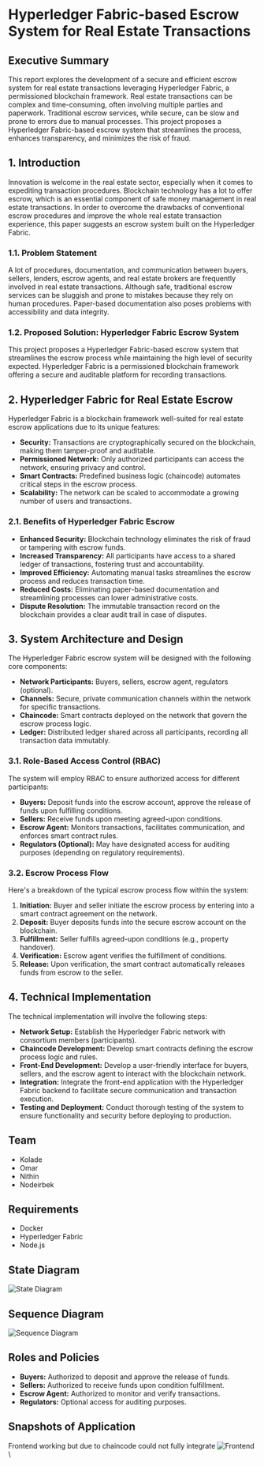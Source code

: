 # Hyperledger Fabric-based Escrow System for Real Estate Transactions

## Executive Summary
This report explores the development of a secure and efficient escrow system for real estate transactions leveraging Hyperledger Fabric, a permissioned blockchain framework. Real estate transactions can be complex and time-consuming, often involving multiple parties and paperwork. Traditional escrow services, while secure, can be slow and prone to errors due to manual processes. This project proposes a Hyperledger Fabric-based escrow system that streamlines the process, enhances transparency, and minimizes the risk of fraud.

## 1. Introduction
Innovation is welcome in the real estate sector, especially when it comes to expediting transaction procedures. Blockchain technology has a lot to offer escrow, which is an essential component of safe money management in real estate transactions. In order to overcome the drawbacks of conventional escrow procedures and improve the whole real estate transaction experience, this paper suggests an escrow system built on the Hyperledger Fabric.

### 1.1. Problem Statement
A lot of procedures, documentation, and communication between buyers, sellers, lenders, escrow agents, and real estate brokers are frequently involved in real estate transactions. Although safe, traditional escrow services can be sluggish and prone to mistakes because they rely on human procedures. Paper-based documentation also poses problems with accessibility and data integrity.

### 1.2. Proposed Solution: Hyperledger Fabric Escrow System
This project proposes a Hyperledger Fabric-based escrow system that streamlines the escrow process while maintaining the high level of security expected. Hyperledger Fabric is a permissioned blockchain framework offering a secure and auditable platform for recording transactions.

## 2. Hyperledger Fabric for Real Estate Escrow
Hyperledger Fabric is a blockchain framework well-suited for real estate escrow applications due to its unique features:

- **Security:** Transactions are cryptographically secured on the blockchain, making them tamper-proof and auditable.
- **Permissioned Network:** Only authorized participants can access the network, ensuring privacy and control.
- **Smart Contracts:** Predefined business logic (chaincode) automates critical steps in the escrow process.
- **Scalability:** The network can be scaled to accommodate a growing number of users and transactions.

### 2.1. Benefits of Hyperledger Fabric Escrow
- **Enhanced Security:** Blockchain technology eliminates the risk of fraud or tampering with escrow funds.
- **Increased Transparency:** All participants have access to a shared ledger of transactions, fostering trust and accountability.
- **Improved Efficiency:** Automating manual tasks streamlines the escrow process and reduces transaction time.
- **Reduced Costs:** Eliminating paper-based documentation and streamlining processes can lower administrative costs.
- **Dispute Resolution:** The immutable transaction record on the blockchain provides a clear audit trail in case of disputes.

## 3. System Architecture and Design
The Hyperledger Fabric escrow system will be designed with the following core components:

- **Network Participants:** Buyers, sellers, escrow agent, regulators (optional).
- **Channels:** Secure, private communication channels within the network for specific transactions.
- **Chaincode:** Smart contracts deployed on the network that govern the escrow process logic.
- **Ledger:** Distributed ledger shared across all participants, recording all transaction data immutably.

### 3.1. Role-Based Access Control (RBAC)
The system will employ RBAC to ensure authorized access for different participants:

- **Buyers:** Deposit funds into the escrow account, approve the release of funds upon fulfilling conditions.
- **Sellers:** Receive funds upon meeting agreed-upon conditions.
- **Escrow Agent:** Monitors transactions, facilitates communication, and enforces smart contract rules.
- **Regulators (Optional):** May have designated access for auditing purposes (depending on regulatory requirements).

### 3.2. Escrow Process Flow
Here's a breakdown of the typical escrow process flow within the system:

1. **Initiation:** Buyer and seller initiate the escrow process by entering into a smart contract agreement on the network.
2. **Deposit:** Buyer deposits funds into the secure escrow account on the blockchain.
3. **Fulfillment:** Seller fulfills agreed-upon conditions (e.g., property handover).
4. **Verification:** Escrow agent verifies the fulfillment of conditions.
5. **Release:** Upon verification, the smart contract automatically releases funds from escrow to the seller.

## 4. Technical Implementation
The technical implementation will involve the following steps:

- **Network Setup:** Establish the Hyperledger Fabric network with consortium members (participants).
- **Chaincode Development:** Develop smart contracts defining the escrow process logic and rules.
- **Front-End Development:** Develop a user-friendly interface for buyers, sellers, and the escrow agent to interact with the blockchain network.
- **Integration:** Integrate the front-end application with the Hyperledger Fabric backend to facilitate secure communication and transaction execution.
- **Testing and Deployment:** Conduct thorough testing of the system to ensure functionality and security before deploying to production.

## Team
- Kolade
- Omar
- Nithin
- Nodeirbek

## Requirements
- Docker
- Hyperledger Fabric
- Node.js

## State Diagram
![State Diagram](./statediagram.png)

## Sequence Diagram
![Sequence Diagram](./sequencediagram.png)


## Roles and Policies
- **Buyers:** Authorized to deposit and approve the release of funds.
- **Sellers:** Authorized to receive funds upon condition fulfillment.
- **Escrow Agent:** Authorized to monitor and verify transactions.
- **Regulators:** Optional access for auditing purposes.

## Snapshots of Application 
Frontend working but due to chaincode could not fully integrate 
![Frontend](./frontend.jpg)\
